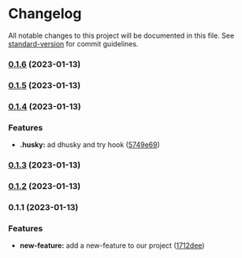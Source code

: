 # Changelog

All notable changes to this project will be documented in this file. See [standard-version](https://github.com/conventional-changelog/standard-version) for commit guidelines.

### [0.1.6](https://github.com/Yasedo-03/test-release/compare/v0.1.5...v0.1.6) (2023-01-13)

### [0.1.5](https://github.com/Yasedo-03/test-release/compare/v0.1.4...v0.1.5) (2023-01-13)

### [0.1.4](https://github.com/Yasedo-03/test-release/compare/v0.1.3...v0.1.4) (2023-01-13)


### Features

* **.husky:** ad dhusky and try hook ([5749e69](https://github.com/Yasedo-03/test-release/commit/5749e6981267c9bb4e657bfaacdda81c19c79477))

### [0.1.3](https://github.com/Yasedo-03/test-release/compare/v0.1.2...v0.1.3) (2023-01-13)

### [0.1.2](https://github.com/Yasedo-03/test-release/compare/v0.1.1...v0.1.2) (2023-01-13)

### 0.1.1 (2023-01-13)


### Features

* **new-feature:** add a new-feature to our project ([1712dee](https://github.com/Yasedo-03/test-release/commit/1712deec2b3dccfc98988205b980d65165c20d52))
